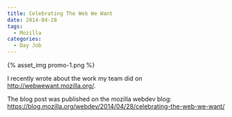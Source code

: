 ```yaml
---
title: Celebrating The Web We Want
date: 2014-04-28
tags:
  - Mozilla
categories:
  - Day Job
---
```


{% asset_img promo-1.png %}

I recently wrote about the work my team did on
<a href="http://webwewant.mozilla.org/">http://webwewant.mozilla.org/</a>.

The blog post was published on the mozilla webdev blog: <a href="https://blog.mozilla.org/webdev/2014/04/28/celebrating-the-web-we-want/">https://blog.mozilla.org/webdev/2014/04/28/celebrating-the-web-we-want/</a>
